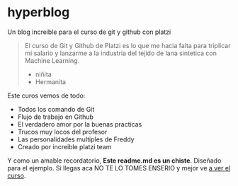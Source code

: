 # hyperblog
Un blog increible para el curso de git y github con platzi

> El curso de Git y Github de Platzi es lo que me hacia falta para triplicar mi salario y lanzarme a la industria del tejido de lana sintetica con Machine Learning.
> * niñita
> * Hermanita

Este curos vemos de todo:
* Todos los comando de Git
* Flujo de trabajo en Github
* El verdadero amor por la buenas practicas
* Trucos muy locos del profesor
* Las personalidades multiples de Freddy
* Creado por increible platzi team

Y como un amable recordatorio, **Este readme.md es un chiste**. Diseñado para el ejemplo. Si llegas aca NO TE LO TOMES ENSERIO y mejor ve [a ver el curso](https://google.com 'a ver el curso'). 

